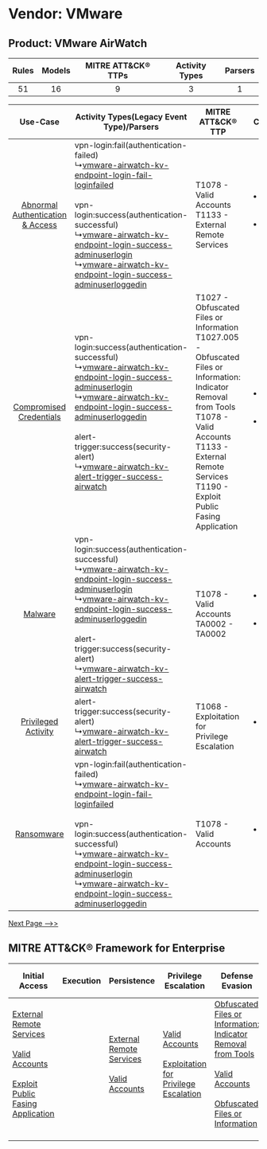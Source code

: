 Vendor: VMware
==============
Product: VMware AirWatch
------------------------
| Rules | Models | MITRE ATT&CK® TTPs | Activity Types | Parsers |
|:-----:|:------:|:------------------:|:--------------:|:-------:|
|  51   |   16   |         9          |       3        |    1    |

|    Use-Case    | Activity Types(Legacy Event Type)/Parsers    | MITRE ATT&CK® TTP    | Content    |
|:----:| ---- | ---- | ---- |
| [Abnormal Authentication & Access](../../../UseCases/uc_abnormal_authentication_&_access.md) |  vpn-login:fail(authentication-failed)<br> ↳[vmware-airwatch-kv-endpoint-login-fail-loginfailed](Ps/pC_vmwareairwatchkvendpointloginfailloginfailed.md)<br><br> vpn-login:success(authentication-successful)<br> ↳[vmware-airwatch-kv-endpoint-login-success-adminuserlogin](Ps/pC_vmwareairwatchkvendpointloginsuccessadminuserlogin.md)<br> ↳[vmware-airwatch-kv-endpoint-login-success-adminuserloggedin](Ps/pC_vmwareairwatchkvendpointloginsuccessadminuserloggedin.md)<br> | T1078 - Valid Accounts<br>T1133 - External Remote Services<br>    | [<ul><li>14 Rules</li></ul><ul><li>4 Models</li></ul>](RM/r_m_vmware_vmware_airwatch_Abnormal_Authentication_&_Access.md) |
|          [Compromised Credentials](../../../UseCases/uc_compromised_credentials.md)          |  vpn-login:success(authentication-successful)<br> ↳[vmware-airwatch-kv-endpoint-login-success-adminuserlogin](Ps/pC_vmwareairwatchkvendpointloginsuccessadminuserlogin.md)<br> ↳[vmware-airwatch-kv-endpoint-login-success-adminuserloggedin](Ps/pC_vmwareairwatchkvendpointloginsuccessadminuserloggedin.md)<br><br> alert-trigger:success(security-alert)<br> ↳[vmware-airwatch-kv-alert-trigger-success-airwatch](Ps/pC_vmwareairwatchkvalerttriggersuccessairwatch.md)<br>   | T1027 - Obfuscated Files or Information<br>T1027.005 - Obfuscated Files or Information: Indicator Removal from Tools<br>T1078 - Valid Accounts<br>T1133 - External Remote Services<br>T1190 - Exploit Public Fasing Application<br> | [<ul><li>30 Rules</li></ul><ul><li>13 Models</li></ul>](RM/r_m_vmware_vmware_airwatch_Compromised_Credentials.md)         |
|    [Malware](../../../UseCases/uc_malware.md)    |  vpn-login:success(authentication-successful)<br> ↳[vmware-airwatch-kv-endpoint-login-success-adminuserlogin](Ps/pC_vmwareairwatchkvendpointloginsuccessadminuserlogin.md)<br> ↳[vmware-airwatch-kv-endpoint-login-success-adminuserloggedin](Ps/pC_vmwareairwatchkvendpointloginsuccessadminuserloggedin.md)<br><br> alert-trigger:success(security-alert)<br> ↳[vmware-airwatch-kv-alert-trigger-success-airwatch](Ps/pC_vmwareairwatchkvalerttriggersuccessairwatch.md)<br>   | T1078 - Valid Accounts<br>TA0002 - TA0002<br>    | [<ul><li>5 Rules</li></ul><ul><li>2 Models</li></ul>](RM/r_m_vmware_vmware_airwatch_Malware.md)    |
|    [Privileged Activity](../../../UseCases/uc_privileged_activity.md)    |  alert-trigger:success(security-alert)<br> ↳[vmware-airwatch-kv-alert-trigger-success-airwatch](Ps/pC_vmwareairwatchkvalerttriggersuccessairwatch.md)<br>    | T1068 - Exploitation for Privilege Escalation<br>    | [<ul><li>1 Rules</li></ul>](RM/r_m_vmware_vmware_airwatch_Privileged_Activity.md)    |
|    [Ransomware](../../../UseCases/uc_ransomware.md)    |  vpn-login:fail(authentication-failed)<br> ↳[vmware-airwatch-kv-endpoint-login-fail-loginfailed](Ps/pC_vmwareairwatchkvendpointloginfailloginfailed.md)<br><br> vpn-login:success(authentication-successful)<br> ↳[vmware-airwatch-kv-endpoint-login-success-adminuserlogin](Ps/pC_vmwareairwatchkvendpointloginsuccessadminuserlogin.md)<br> ↳[vmware-airwatch-kv-endpoint-login-success-adminuserloggedin](Ps/pC_vmwareairwatchkvendpointloginsuccessadminuserloggedin.md)<br> | T1078 - Valid Accounts<br>    | [<ul><li>1 Rules</li></ul>](RM/r_m_vmware_vmware_airwatch_Ransomware.md)    |
[Next Page -->>](2_ds_vmware_vmware_airwatch.md)

MITRE ATT&CK® Framework for Enterprise
--------------------------------------
| Initial Access                                                                                                                                                                                                                         | Execution | Persistence                                                                                                                                      | Privilege Escalation                                                                                                                                          | Defense Evasion                                                                                                                                                                                                                                                               | Credential Access | Discovery | Lateral Movement | Collection | Command and Control                                                                                                                       | Exfiltration | Impact |
| -------------------------------------------------------------------------------------------------------------------------------------------------------------------------------------------------------------------------------------- | --------- | ------------------------------------------------------------------------------------------------------------------------------------------------ | ------------------------------------------------------------------------------------------------------------------------------------------------------------- | ----------------------------------------------------------------------------------------------------------------------------------------------------------------------------------------------------------------------------------------------------------------------------- | ----------------- | --------- | ---------------- | ---------- | ----------------------------------------------------------------------------------------------------------------------------------------- | ------------ | ------ |
| [External Remote Services](https://attack.mitre.org/techniques/T1133)<br><br>[Valid Accounts](https://attack.mitre.org/techniques/T1078)<br><br>[Exploit Public Fasing Application](https://attack.mitre.org/techniques/T1190)<br><br> |           | [External Remote Services](https://attack.mitre.org/techniques/T1133)<br><br>[Valid Accounts](https://attack.mitre.org/techniques/T1078)<br><br> | [Valid Accounts](https://attack.mitre.org/techniques/T1078)<br><br>[Exploitation for Privilege Escalation](https://attack.mitre.org/techniques/T1068)<br><br> | [Obfuscated Files or Information: Indicator Removal from Tools](https://attack.mitre.org/techniques/T1027/005)<br><br>[Valid Accounts](https://attack.mitre.org/techniques/T1078)<br><br>[Obfuscated Files or Information](https://attack.mitre.org/techniques/T1027)<br><br> |                   |           |                  |            | [Proxy: Multi-hop Proxy](https://attack.mitre.org/techniques/T1090/003)<br><br>[Proxy](https://attack.mitre.org/techniques/T1090)<br><br> |              |        |